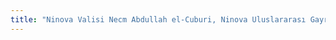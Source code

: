 ```yaml
---
title: "Ninova Valisi Necm Abdullah el-Cuburi, Ninova Uluslararası Gayrimenkul, Yatırım ve İnşaat Fuarı'ndaki Karash standını ziyaret etti."
---
```

